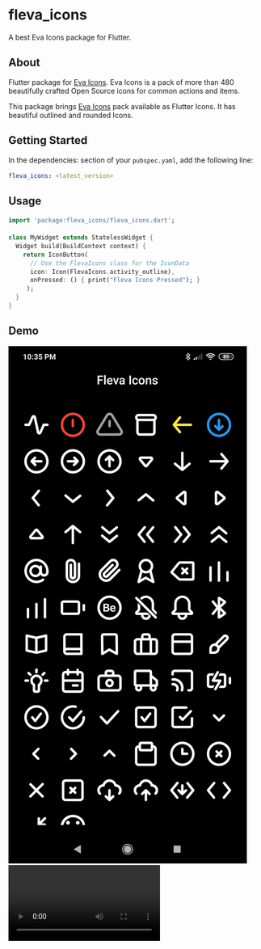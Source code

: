 # fleva_icons

A best Eva Icons package for Flutter.

## About
Flutter package for [Eva Icons](https://akveo.github.io/eva-icons/). Eva Icons is a pack of more than 480 beautifully crafted Open Source icons for common actions and items.

This package brings [Eva Icons](https://akveo.github.io/eva-icons/) pack available as Flutter Icons. It has beautiful outlined and rounded Icons.


## Getting Started

In the dependencies: section of your `pubspec.yaml`, add the following line:

```yaml
fleva_icons: <latest_version>
```

## Usage

```dart
import 'package:fleva_icons/fleva_icons.dart';

class MyWidget extends StatelessWidget {
  Widget build(BuildContext context) {
    return IconButton(
      // Use the FlevaIcons class for the IconData
      icon: Icon(FlevaIcons.activity_outline),
      onPressed: () { print("Fleva Icons Pressed"); }
     );
  }
}
```


## Demo

![Fleva Icons](demo_fleva.jpg)
![Fleva Icons](demo_fleva.mp4)